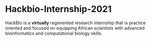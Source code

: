 # Hackbio-Internship-2021
HackBio is a **virtually** regimented research internship that is practice oriented and focused on equipping African scientists with advanced bioinformatics and computational biology skills.
